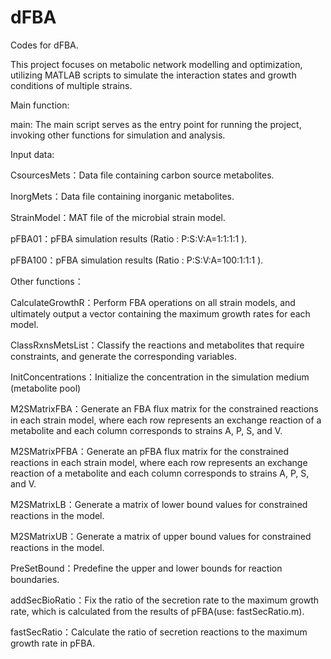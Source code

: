 # dFBA
Codes for dFBA.

This project focuses on metabolic network modelling and optimization, utilizing MATLAB scripts to simulate the interaction states and growth conditions of multiple strains.

Main function:

main:  The main script serves as the entry point for running the project, invoking other functions for simulation and analysis.


Input data:

CsourcesMets：Data file containing carbon source metabolites.

InorgMets：Data file containing inorganic metabolites.

StrainModel：MAT file of the microbial strain model.

pFBA01：pFBA simulation results (Ratio : P:S:V:A=1:1:1:1 ).

pFBA100：pFBA simulation results (Ratio : P:S:V:A=100:1:1:1 ).


Other functions：

CalculateGrowthR：Perform FBA operations on all strain models, and ultimately output a vector containing the maximum growth rates for each model.

ClassRxnsMetsList：Classify the reactions and metabolites that require constraints, and generate the corresponding variables.

InitConcentrations：Initialize the concentration in the simulation medium (metabolite pool)

M2SMatrixFBA：Generate an FBA flux matrix for the constrained reactions in each strain model, where each row represents an exchange reaction of a metabolite and each column corresponds to strains A, P, S, and V.

M2SMatrixPFBA：Generate an pFBA flux matrix for the constrained reactions in each strain model, where each row represents an exchange reaction of a metabolite and each column corresponds to strains A, P, S, and V.

M2SMatrixLB：Generate a matrix of lower bound values for constrained reactions in the model.

M2SMatrixUB：Generate a matrix of upper bound values for constrained reactions in the model.

PreSetBound：Predefine the upper and lower bounds for reaction boundaries.

addSecBioRatio：Fix the ratio of the secretion rate to the maximum growth rate, which is calculated from the results of pFBA(use: fastSecRatio.m).

fastSecRatio：Calculate the ratio of secretion reactions to the maximum growth rate in pFBA.


